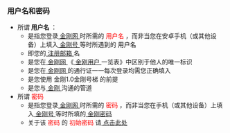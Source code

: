 

### 用户名和密码
- 所谓<strong> 用户名 </strong >：
  - 是指您登录[ 金刚网 ](https://github.com/a2zitpro/web/blob/master/kksitecn.md)时所需的<font color="Red"> 用户名 </font>，而非当您在安卓手机（或其他设备）上填入[ 金刚号 ](https://github.com/a2zitpro/web/blob/master/kkid.md)等时所遇到的<font color="Black"> 用户名 </font>
  - 即您的[ 注册邮箱 ](https://github.com/a2zitpro/web/blob/master/emailaddressforregonkksitecn.md)名
  - 是您在[ 金刚网 ](https://github.com/a2zitpro/web/blob/master/kksitecn.md)《[ 金刚用户 ](https://github.com/a2zitpro/web/blob/master/kkuser.md)一览表》中区别于他人的唯一标识
  - 是您在[ 金刚网 ](https://github.com/a2zitpro/web/blob/master/kksitecn.md)的通行证一一每次登录均需您正确填入
  - 是您使用 金刚1.0金刚号梯 的前提
  - 是您与[ 金刚 ](https://github.com/a2zitpro/web/blob/master/a2zitpro.md)沟通的管道
- 所谓<font color="Red"> 密码 </font>
  - 是指您登录[ 金刚网 ](https://github.com/a2zitpro/web/blob/master/kksitecn.md)时所需的<font color="Red"> 密码 </font>，而非当您在手机（或其他设备）上填入[ 金刚号 ](https://github.com/a2zitpro/web/blob/master/kkid.md)等时所填的[ 金刚密码  ](https://github.com/a2zitpro/web/blob/master/parametersofkkid.md)
  - 关于该<font color="Red"> 密码 </font>的<font color="Red"> 初始密码 </font>请[ 点击此处 ](https://github.com/a2zitpro/web/blob/master/initialpasswdforloginkksitecn.md)
 

